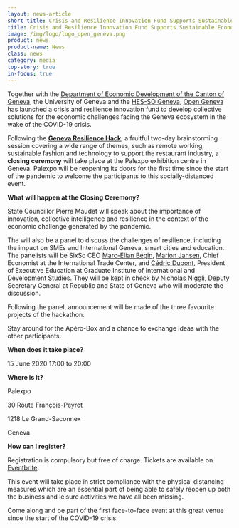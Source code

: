 ```yaml
---
layout: news-article
short-title: Crisis and Resilience Innovation Fund Supports Sustainable Economy in Geneva
title: Crisis and Resilience Innovation Fund Supports Sustainable Economy in Geneva
image: /img/logo/logo_open_geneva.png
product: news
product-name: News
class: news
category: media
top-story: true
in-focus: true
---
```


Together with the [Department of Economic Development of the Canton of Geneva](https://www.ge.ch/organisation/departement-du-developpement-economique-dde), the University of Geneva and the [HES-SO Geneva](https://www.hes-so.ch/en/about-26.html), [Open Geneva](https://opengeneva.org/en/) has launched a crisis and resilience innovation fund to develop collective solutions for the economic challenges facing the Geneva ecosystem in the wake of the COVID-19 crisis.

Following the  **[Geneva Resilience Hack](https://opengeneva.org/en/projet-resilience/)**, a fruitful two-day brainstorming session covering a wide range of themes, such as remote working, sustainable fashion and technology to support the restaurant industry, a **closing ceremony** will take place at the Palexpo exhibition centre in Geneva. Palexpo will be reopening its doors for the first time since the start of the pandemic to welcome the participants to this socially-distanced event.

**What will happen at the Closing Ceremony?**

State Councillor Pierre Maudet will speak about the importance of innovation, collective intelligence and resilience in the context of the economic challenge generated by the pandemic.

The will also be a panel to discuss the challenges of resilience, including the impact on SMEs and International Geneva, smart cities and education. The panelists will be SixSq CEO [Marc-Elian Bégin](https://www.linkedin.com/in/mebster/), [Marion Jansen](https://www.linkedin.com/in/marion-jansen-585064146/moderated), Chief Economist at the International Trade Center,  and [Cédric Dupont](https://www.linkedin.com/in/cedricdupontiheid/), President of Executive Education at Graduate Institute of International and Development Studies. They will be kept in check by [Nicholas Niggli](https://www.linkedin.com/in/nicholas-c-niggli/), Deputy Secretary General at Republic and State of Geneva who will moderate the discussion.   

Following the panel, announcement will be made of the three favourite projects of the
hackathon.

Stay around for the Apéro-Box and a chance to exchange ideas with the other participants.

**When does it take place?**

15 June 2020 17:00 to 20:00

**Where is it?**

Palexpo

30 Route François-Peyrot

1218 Le Grand-Saconnex

Geneva

**How can I register?**

Registration is compulsory but free of charge. Tickets are available on [Eventbrite](https://www.eventbrite.fr/e/billets-ceremonie-de-cloture-geneva-resilience-hack-108679453170). 

This event will take place in strict compliance with the physical distancing measures which are an essential part of being able to safely reopen up both the business and leisure activities we have all been missing.

Come along and be part of the first face-to-face event at this great venue since the start of the COVID-19 crisis.  